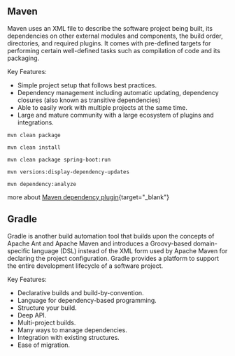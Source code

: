 ## Maven

Maven uses an XML file to describe the software project being built, its dependencies on other external modules and components, the build order, directories, and required plugins. It comes with pre-defined targets for performing certain well-defined tasks such as compilation of code and its packaging.

Key Features:
- Simple project setup that follows best practices.
- Dependency management including automatic updating, dependency closures (also known as transitive dependencies)
- Able to easily work with multiple projects at the same time.
- Large and mature community with a large ecosystem of plugins and integrations.

``` shell
mvn clean package
```

``` shell
mvn clean install
```

``` shell
mvn clean package spring-boot:run
```

``` shell
mvn versions:display-dependency-updates
```

``` shell
mvn dependency:analyze
```

more about
[Maven dependency plugin](https://maven.apache.org/plugins/maven-dependency-plugin/usage.html){target="_blank"}

## Gradle

Gradle is another build automation tool that builds upon the concepts of Apache Ant and Apache Maven and introduces a Groovy-based domain-specific language (DSL) instead of the XML form used by Apache Maven for declaring the project configuration. Gradle provides a platform to support the entire development lifecycle of a software project.

Key Features:
- Declarative builds and build-by-convention.
- Language for dependency-based programming.
- Structure your build.
- Deep API.
- Multi-project builds.
- Many ways to manage dependencies.
- Integration with existing structures.
- Ease of migration.
